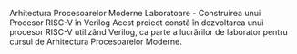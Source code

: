 Arhitectura Procesoarelor Moderne
Laboratoare - Construirea unui Procesor RISC-V în Verilog
Acest proiect constă în dezvoltarea unui procesor RISC-V utilizând Verilog, ca parte a lucrărilor de laborator pentru cursul de Arhitectura Procesoarelor Moderne.
                
